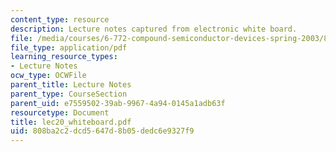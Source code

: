 ```yaml
---
content_type: resource
description: Lecture notes captured from electronic white board.
file: /media/courses/6-772-compound-semiconductor-devices-spring-2003/808ba2c2dcd5647d8b05dedc6e9327f9_lec20_whiteboard.pdf
file_type: application/pdf
learning_resource_types:
- Lecture Notes
ocw_type: OCWFile
parent_title: Lecture Notes
parent_type: CourseSection
parent_uid: e7559502-39ab-9967-4a94-0145a1adb63f
resourcetype: Document
title: lec20_whiteboard.pdf
uid: 808ba2c2-dcd5-647d-8b05-dedc6e9327f9
---
```

